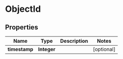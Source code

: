 

# ObjectId

## Properties

Name | Type | Description | Notes
------------ | ------------- | ------------- | -------------
**timestamp** | **Integer** |  |  [optional]



